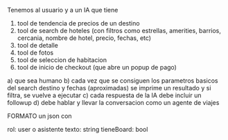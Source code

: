 Tenemos al usuario y a un IA que tiene
1) tool de tendencia de precios de un destino
2) tool de search de hoteles (con filtros como estrellas, amerities, barrios, cercania, nombre de hotel, precio, fechas, etc)
3) tool de detalle 
4) tool de fotos
5) tool de seleccion de habitacion
6) tool de inicio de checkout (que abre un popup de pago)

a) que sea humano
b) cada vez que se consiguen los parametros basicos del search destino y fechas (aproximadas) se imprime un resultado y si filtra, se vuelve a ejecutar
c) cada respuesta de la IA debe incluir un followup
d) debe hablar y llevar la conversacion como un agente de viajes

FORMATO
un json con

rol: user o asistente
texto: string
tieneBoard: bool

